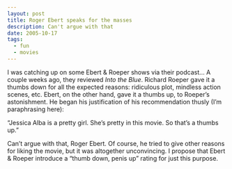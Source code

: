 ```yaml
---
layout: post
title: Roger Ebert speaks for the masses
description: Can't argue with that
date: 2005-10-17
tags:
  - fun
  - movies
---
```


I was catching up on some Ebert & Roeper shows via their podcast… A couple weeks ago, they reviewed _Into the Blue_. Richard Roeper gave it a thumbs down for all the expected reasons: ridiculous plot, mindless action scenes, etc. Ebert, on the other hand, gave it a thumbs up, to Roeper’s astonishment. He began his justification of his recommendation thusly (I’m paraphrasing here):

“Jessica Alba is a pretty girl. She’s pretty in this movie. So that’s a thumbs up.”

Can’t argue with that, Roger Ebert. Of course, he tried to give other reasons for liking the movie, but it was altogether unconvincing. I propose that Ebert & Roeper introduce a “thumb down, penis up” rating for just this purpose.